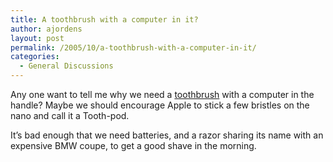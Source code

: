 ```yaml
---
title: A toothbrush with a computer in it?
author: ajordens
layout: post
permalink: /2005/10/a-toothbrush-with-a-computer-in-it/
categories:
  - General Discussions
---
```

Any one want to tell me why we need a [toothbrush][1] with a computer in the handle? Maybe we should encourage Apple to stick a few bristles on the nano and call it a Tooth-pod. 

It&#8217;s bad enough that we need batteries, and a razor sharing its name with an expensive BMW coupe, to get a good shave in the morning.

 [1]: http://www.oralb.com/products/product.asp?tid=products&#038;sub=power&#038;cid=power&#038;pid=d25